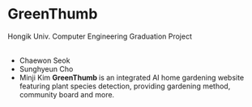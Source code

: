 # GreenThumb
Hongik Univ. Computer Engineering Graduation Project <br><br>
- Chaewon Seok
- Sunghyeun Cho
- Minji Kim
<b> GreenThumb </b> is an integrated AI home gardening website
featuring plant species detection, providing gardening method, <br> community board and more.<br>




